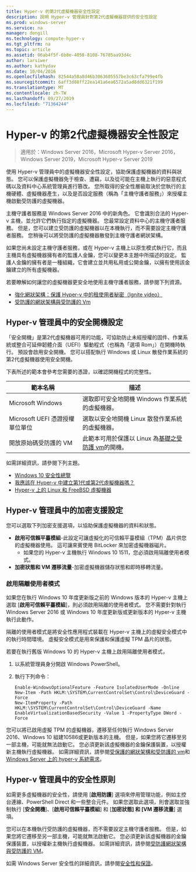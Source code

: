 ```yaml
---
title: Hyper-v 的第2代虛擬機器安全性設定
description: 說明 Hyper-v 管理員針對第2代虛擬機器提供的安全性設定
ms.prod: windows-server
ms.service: na
manager: dongill
ms.technology: compute-hyper-v
ms.tgt_pltfrm: na
ms.topic: article
ms.assetid: 06ab4f5f-6b8e-4058-8108-76785aa93d4c
author: larsiwer
ms.author: kathydav
ms.date: 10/04/2016
ms.openlocfilehash: 82544a58a8d46b3063605557be3c63cfa799e4fb
ms.sourcegitcommit: 6aff3d88ff22ea141a6ea6572a5ad8dd6321f199
ms.translationtype: MT
ms.contentlocale: zh-TW
ms.lasthandoff: 09/27/2019
ms.locfileid: "71364244"
---
```

# <a name="generation-2-virtual-machine-security-settings-for-hyper-v"></a>Hyper-v 的第2代虛擬機器安全性設定

>適用於：Windows Server 2016，Microsoft Hyper-v Server 2016，Windows Server 2019，Microsoft Hyper-v Server 2019

使用 Hyper-v 管理員中的虛擬機器安全性設定，協助保護虛擬機器的資料與狀態。 您可以保護虛擬機器免于檢查、遭竊，以及從可能在主機上執行的惡意程式碼以及資料中心系統管理員進行篡改。 您所取得的安全性層級取決於您執行的主機硬體、虛擬機器產生，以及是否設定服務（稱為「主機守護者服務」）來授權主機啟動受防護的虛擬機器。  

主機守護者服務是 Windows Server 2016 中的新角色。 它會識別合法的 Hyper-v 主機，並允許它們執行指定的虛擬機器。 您最常設定資料中心的主機守護者服務。 但是，您可以建立受防護的虛擬機器以在本機執行，而不需要設定主機守護者服務。 您稍後可以將受防護的虛擬機器散發到主機守護者網狀架構。  

如果您尚未設定主機守護者服務，或在 Hyper-v 主機上以原生模式執行它，而且主機具有虛擬機器擁有者的監護人金鑰，您可以變更本主題中所描述的設定。   監護人金鑰的擁有者是一種組織，它會建立並共用私用或公開金鑰，以擁有使用該金鑰建立的所有虛擬機器。  

若要瞭解如何讓您的虛擬機器更安全地使用主機守護者服務，請參閱下列資源。  

- [強化網狀架構：保護 Hyper-v 中的租使用者秘密（Ignite video） ](https://go.microsoft.com/fwlink/?LinkId=746379)
- [受防護的網狀架構與受防護的 Vm](https://go.microsoft.com/fwlink/?LinkId=746381)

## <a name="secure-boot-setting-in-hyper-v-manager"></a>Hyper-v 管理員中的安全開機設定  

「安全開機」是第2代虛擬機器可用的功能，可協助防止未經授權的固件、作業系統或整合可延伸韌體介面（UEFI）驅動程式（也稱為「選項 Rom」）在開機時執行。 預設會啟用安全開機。 您可以搭配執行 Windows 或 Linux 散發作業系統的第2代虛擬機器使用安全開機。  

下表所述的範本會參考您需要的憑證，以確認開機程式的完整性。  

|範本名稱|描述|  
|-----------------|---------------|  
|Microsoft Windows|選取即可安全地開機 Windows 作業系統的虛擬機器。|  
|Microsoft UEFI 憑證授權單位單位|選取以安全地開機 Linux 散發作業系統的虛擬機器。|  
|開放原始碼受防護的 VM|此範本可用於保護以 Linux 為[基礎之受防護 vm](https://docs.microsoft.com/windows-server/security/guarded-fabric-shielded-vm/guarded-fabric-create-a-linux-shielded-vm-template)的開機。|

如需詳細資訊，請參閱下列主題。  

- [Windows 10 安全性總覽](https://docs.microsoft.com/windows/security/threat-protection/overview-of-threat-mitigations-in-windows-10)  
- [我應該在 Hyper-v 中建立第1代或第2代虛擬機器嗎？](../plan/Should-I-create-a-generation-1-or-2-virtual-machine-in-Hyper-V.md)  
- [Hyper-v 上的 Linux 和 FreeBSD 虛擬機器](../Supported-Linux-and-FreeBSD-virtual-machines-for-Hyper-V-on-Windows.md)  

## <a name="encryption-support-settings-in-hyper-v-manager"></a>Hyper-v 管理員中的加密支援設定

您可以選取下列加密支援選項，以協助保護虛擬機器的資料和狀態。  

- **啟用可信賴平臺模組**-此設定可讓虛擬化的可信賴平臺模組（TPM）晶片供您的虛擬機器使用。 這可讓來賓使用 BitLocker 來加密虛擬機器磁片。
  - 如果您的 Hyper-v 主機執行 Windows 10 1511，您必須啟用隔離使用者模式。 
- **加密狀態和 VM 遷移流量**-加密虛擬機器儲存狀態和即時移轉流量。

### <a name="enable-isolated-user-mode"></a>啟用隔離使用者模式

如果您在執行 Windows 10 年度更新版之前的 Windows 版本的 Hyper-v 主機上選取 [**啟用可信賴平臺模組**]，則必須啟用隔離的使用者模式。 您不需要針對執行 Windows Server 2016 或 Windows 10 年度更新版或更新版本的 Hyper-v 主機執行此動作。

隔離的使用者模式是將安全性應用程式裝載在 Hyper-v 主機上的虛擬安全模式中的執行時間環境。 虛擬安全模式是用來保護和保護虛擬 TPM 晶片的狀態。  

若要在執行舊版 Windows 10 的 Hyper-v 主機上啟用隔離使用者模式，  

1.  以系統管理員身分開啟 Windows PowerShell。  

2.  執行下列命令：  

    ```  
    Enable-WindowsOptionalFeature -Feature IsolatedUserMode -Online  
    New-Item -Path HKLM:\SYSTEM\CurrentControlSet\Control\DeviceGuard -Force  
    New-ItemProperty -Path HKLM:\SYSTEM\CurrentControlSet\Control\DeviceGuard -Name EnableVirtualizationBasedSecurity -Value 1 -PropertyType DWord -Force  

    ```  

您可以將已啟用虛擬 TPM 的虛擬機器，遷移至任何執行 Windows Server 2016、Windows 10 組建10586或更新版本的主機。 但是，如果您將它遷移至另一部主機，可能就無法啟動它。 您必須更新該虛擬機器的金鑰保護裝置，以授權新主機執行虛擬機器。 如需詳細資訊，請參閱[受保護的網狀架構和受防護的 vm](https://go.microsoft.com/fwlink/?LinkId=746381)和[Windows Server 上的 hyper-v 系統需求](../System-requirements-for-Hyper-V-on-Windows.md)。  

## <a name="security-policy-in-hyper-v-manager"></a>Hyper-v 管理員中的安全性原則  
如需更多虛擬機器的安全性，請使用 [**啟用防護**] 選項來停用管理功能，例如主控台連線、PowerShell Direct 和一些整合元件。 如果您選取此選項，則會選取並強制執行 [**安全開機**]、[**啟用可信賴平臺模組**] 和 [**加密狀態] 和 [VM 遷移流量**] 選項。   

您可以在本機執行受防護的虛擬機器，而不需要設定主機守護者服務。 但是，如果您將它遷移至另一部主機，可能就無法啟動它。 您必須更新該虛擬機器的金鑰保護裝置，以授權新主機執行虛擬機器。 如需詳細資訊，請參閱[受防護網狀架構與受防護的 VM](https://go.microsoft.com/fwlink/?LinkId=746381)。  

如需 Windows Server 安全性的詳細資訊，請參閱[安全性和保證](../../../security/Security-and-Assurance.md)。  
